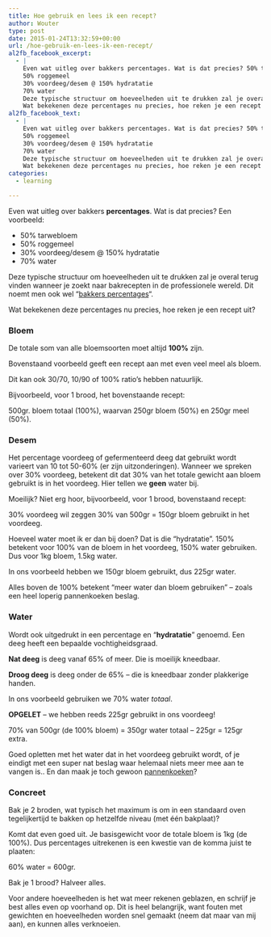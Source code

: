 ```yaml
---
title: Hoe gebruik en lees ik een recept?
author: Wouter
type: post
date: 2015-01-24T13:32:59+00:00
url: /hoe-gebruik-en-lees-ik-een-recept/
al2fb_facebook_excerpt:
  - |
    Even wat uitleg over bakkers percentages. Wat is dat precies? 50% tarwebloem
    50% roggemeel
    30% voordeeg/desem @ 150% hydratatie
    70% water
    Deze typische structuur om hoeveelheden uit te drukken zal je overal terug vinden wanneer je zoekt naar bakrecepten in de professionele wereld. Dit noemt men ook wel "bakkers percentages".
    Wat bekekenen deze percentages nu precies, hoe reken je een recept uit?
al2fb_facebook_text:
  - |
    Even wat uitleg over bakkers percentages. Wat is dat precies? 50% tarwebloem
    50% roggemeel
    30% voordeeg/desem @ 150% hydratatie
    70% water
    Deze typische structuur om hoeveelheden uit te drukken zal je overal terug vinden wanneer je zoekt naar bakrecepten in de professionele wereld. Dit noemt men ook wel "bakkers percentages".
    Wat bekekenen deze percentages nu precies, hoe reken je een recept uit?
categories:
  - learning

---
```

Even wat uitleg over bakkers **percentages**. Wat is dat precies? Een voorbeeld:

  * 50% tarwebloem
  * 50% roggemeel
  * 30% voordeeg/desem @ 150% hydratatie
  * 70% water

Deze typische structuur om hoeveelheden uit te drukken zal je overal terug vinden wanneer je zoekt naar bakrecepten in de professionele wereld. Dit noemt men ook wel &#8220;<a title="Baker percentage" href="http://en.wikipedia.org/wiki/Baker_percentage" target="_blank">bakkers percentages</a>&#8220;.
  
Wat bekekenen deze percentages nu precies, hoe reken je een recept uit?

### Bloem

De totale som van alle bloemsoorten moet altijd **100%** zijn.
  
Bovenstaand voorbeeld geeft een recept aan met even veel meel als bloem.
  
Dit kan ook 30/70, 10/90 of 100% ratio&#8217;s hebben natuurlijk.

Bijvoorbeeld, voor 1 brood, het bovenstaande recept:
  
500gr. bloem totaal (100%), waarvan 250gr bloem (50%) en 250gr meel (50%).

### Desem

Het percentage voordeeg of gefermenteerd deeg dat gebruikt wordt varieert van 10 tot 50-60% (er zijn uitzonderingen). Wanneer we spreken over 30% voordeeg, betekent dit dat 30% van het totale gewicht aan bloem gebruikt is in het voordeeg. Hier tellen we **geen** water bij.

Moeilijk? Niet erg hoor, bijvoorbeeld, voor 1 brood, bovenstaand recept:
  
30% voordeeg wil zeggen 30% van 500gr = 150gr bloem gebruikt in het voordeeg.

Hoeveel water moet ik er dan bij doen? Dat is die &#8220;hydratatie&#8221;. 150% betekent voor 100% van de bloem in het voordeeg, 150% water gebruiken. Dus voor 1kg bloem, 1.5kg water.
  
In ons voorbeeld hebben we 150gr bloem gebruikt, dus 225gr water.
  
Alles boven de 100% betekent &#8220;meer water dan bloem gebruiken&#8221; &#8211; zoals een heel loperig pannenkoeken beslag.

### Water

Wordt ook uitgedrukt in een percentage en &#8220;**hydratatie**&#8221; genoemd. Een deeg heeft een bepaalde vochtigheidsgraad.

**Nat deeg** is deeg vanaf 65% of meer. Die is moeilijk kneedbaar.
  
**Droog deeg** is deeg onder de 65% &#8211; die is kneedbaar zonder plakkerige handen.

In ons voorbeeld gebruiken we 70% water _totaal_.
  
**OPGELET** &#8211; we hebben reeds 225gr gebruikt in ons voordeeg!
  
70% van 500gr (de 100% bloem) = 350gr water totaal &#8211; 225gr = 125gr extra.

Goed opletten met het water dat in het voordeeg gebruikt wordt, of je eindigt met een super nat beslag waar helemaal niets meer mee aan te vangen is.. En dan maak je toch gewoon [pannenkoeken][1]?

### Concreet

Bak je 2 broden, wat typisch het maximum is om in een standaard oven tegelijkertijd te bakken op hetzelfde niveau (met één bakplaat)?
  
Komt dat even goed uit. Je basisgewicht voor de totale bloem is 1kg (de 100%). Dus percentages uitrekenen is een kwestie van de komma juist te plaaten:

60% water = 600gr.

Bak je 1 brood? Halveer alles.
  
Voor andere hoeveelheden is het wat meer rekenen geblazen, en schrijf je best alles even op voorhand op. Dit is heel belangrijk, want fouten met gewichten en hoeveelheden worden snel gemaakt (neem dat maar van mij aan), en kunnen alles verknoeien.

 [1]: http://www.redzuurdesem.be/sourdough-sweets-waffles-and-pancakes/ "Zuurdesem zoetigheden: wafels en pannekoeken"